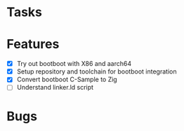 # Tasks

# Features

- [x] Try out bootboot with X86 and aarch64
- [x] Setup repository and toolchain for bootboot integration
- [x] Convert bootboot C-Sample to Zig
- [ ] Understand linker.ld script

# Bugs
